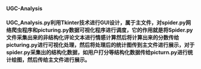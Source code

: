 #### UGC-Analysis
####  UGC_Analysis.py利用Tkinter技术进行GUI设计，属于主文件，对spider.py网络爬虫程序和picturing.py数据可视化程序进行调度，它的作用就是将Spider.py文件采集出来的非结构化评论文本进行情感计算然后将计算出来的分数传给picturing.py进行可视化处理，然后将处理后的统计图传到主文件进行展示，对于spider.py采集出的结构化数据，如用户打分等结构化数据传给picturn.py进行统计绘图，然后传给主文件进行展示。
